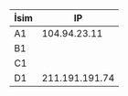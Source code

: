 | İsim |        IP         |
|------|------------------|
| A1   |   104.94.23.11   |
| B1   |                  |
| C1   |                  |
| D1   | 211.191.191.74   |

